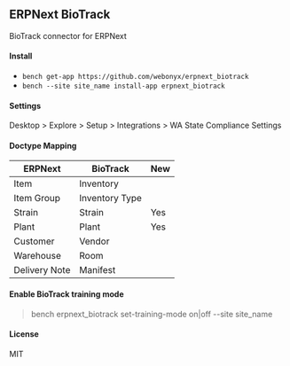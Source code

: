 ## ERPNext BioTrack

BioTrack connector for ERPNext

#### Install
 
* `bench get-app https://github.com/webonyx/erpnext_biotrack`
* `bench --site site_name install-app erpnext_biotrack`

#### Settings

 Desktop > Explore > Setup > Integrations > WA State Compliance Settings
 
#### Doctype Mapping

|ERPNext | BioTrack | New |
| --- | --- | --- |
| Item | Inventory | |
| Item Group | Inventory Type | |
| Strain | Strain | Yes |
| Plant | Plant | Yes |
| Customer | Vendor | |
| Warehouse | Room | |
| Delivery Note | Manifest | |


#### Enable BioTrack training mode

> bench erpnext_biotrack set-training-mode on|off --site site_name


#### License

MIT